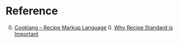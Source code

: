 # Reference

0. [Cooklang – Recipe Markup Language](https://cooklang.org/)
   0. [Why Recipe Standard is Important](https://cooklang.org/blog/04-why-recipe-standard/)

